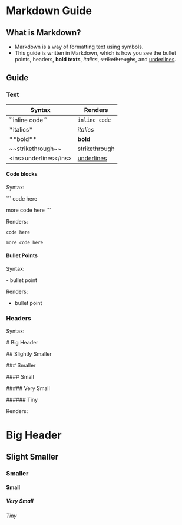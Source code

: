 # Markdown Guide

## What is Markdown?

- Markdown is a way of formatting text using symbols.
- This guide is written in Markdown, which is how you see the bullet points, headers, **bold texts**, *italics*, ~~strikethroughs~~, and <ins>underlines</ins>.

## Guide

### Text

| Syntax | Renders |
| ------ | ------- |
| \`\`inline code\`\` | ``inline code`` |
| \*italics\* | *italics* |
| \*\*bold\*\* | **bold** |
| \~\~strikethrough\~\~ | ~~strikethrough~~ |
| &lt;ins>underlines&lt;/ins> | <ins>underlines</ins> |

#### Code blocks

Syntax:

 \`\`\`
 code here
 
 more code here
 \`\`\`

Renders:

```text
code here

more code here
```

#### Bullet Points

Syntax:

 \- bullet point

Renders:
- bullet point

### Headers

Syntax:

\# Big Header

\#\# Slightly Smaller

\#\#\# Smaller

\#\#\#\# Small

\#\#\#\#\# Very Small

\#\#\#\#\#\# Tiny

Renders:

# Big Header
## Slight Smaller
### Smaller
#### Small
##### Very Small
###### Tiny
